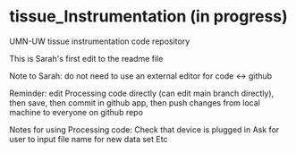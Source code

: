 # tissue_Instrumentation (in progress)
UMN-UW tissue instrumentation code repository

This is Sarah's first edit to the readme file

Note to Sarah: do not need to use an external editor for code <-> github

Reminder: edit Processing code directly (can edit main branch directly), then save, then commit in github app, then push changes from local machine to everyone on github repo


Notes for using Processing code:
Check that device is plugged in
Ask for user to input file name for new data set
Etc
